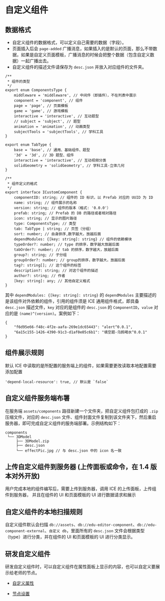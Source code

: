 # 自定义组件

## 数据格式

- 自定义组件的数据格式，可以定义自己需要的数据（字段）。
- 页面插入后会 `page-added` 广播消息，如果插入的是默认的页面，那么不带数据，如果是自定义页面模板，广播消息的时候会把整个数据（包含自定义数据）一起广播出去。
- 自定义组件的描述文件请保存为 `desc.json` 并放入对应组件的文件夹。

```
/**
 * 组件的类型
 */
export enum ComponentsType {
    middleware = 'middleware', // 中间件（即插件），不在列表中展示
    component = 'component', // 组件
    page = 'page', // 页面模板
    game = 'game', // 游戏模板
    interactive = 'interactive', // 互动题型
    // subject = 'subject', // 题型
    animation = 'animation', // 动画类型
    subjectTools = 'subjectTools', // 学科工具
}

export enum TabType {
    base = 'base', // 通用、基础组件、题型
    '3d' = '3d', // 3D 题型、组件
    interactive = 'interactive', // 互动视频分类
    solidGeometry = 'solidGeometry', // 学科工具-立体几何
}

/**
 * 组件定义的格式
 */
export interface ICustomComponent {
    componentID: string; // 组件的 ID 标识，以 Prefab 对应的 UUID 为 ID
    name: string; // 组件展示的名称
    version: string; // 组件的版本（格式: '0.0.0'）
    prefab: string; // Prefab 的 DB 的路径或者相对路径
    icon: string; // 显示的图片路径
    type: ComponentsType; // 类型
    tab: TabType | string; // 页签（分组）
    sort: number; // 自身排序,数字越大，放越后面
    dependModules: {[key: string]: string} // 组件的依赖模块
    typeOrder?: number; // type 的排序，数字越大放越后面
    tabOrder?: number; // tab 的排序，数字越大，放越后面
    group?: string; // 子分组
    groupOrder?: number; // group的排序，数字越大，放越后面
    tag?: string[]; // 这个组件的标签
    description?: string; // 对这个组件的描述
    author?: string; // 作者
    [key: string]: any; // 其他自定义格式
}
```

其中 `dependModules: {[key: string]: string}` 的 `dependModules` 主要描述的是该组件对外依赖的组件，引用的组件须是 ICE 通用组件格式，即具备 `desc.json` 描述文件，`key` 对应的是组件的 `desc.json` 的 `ComponentID`，`value` 对应的是 `(name)^(version)`。案例如下：

```
{
    "f6d95e66-f48c-4f2e-aafa-269e1dc65443": "alert^0.0.1",
    "6a15c155-1426-4390-91c3-d1af0e05c6b1": "填空题-乌鸦喝水^0.0.1"
}
```

## 组件展示规则

默认 ICE 中读取的是所配置的服务端上的组件，如果需要更改读取本地配置需要添加配置

```
'depend-local-resource': true, // 默认是 `false`
```

## 自定义组件服务端布署

在服务端 `assets/components` 路径新建一个文件夹，把自定义组件包打成的 `.zip` 压缩文件，对应的 `desc.json` 文件、组件封面文件复制到该文件夹下，然后重启服务器，即可完成自定义组件的服务端部署。示例结构如下：

```
components
 └── 3DModel
     ├── 3DModel.zip
     ├── desc.json
     └── effectPic.jpg // 与 desc.json 中的 icon 名一致

```

## 上传自定义组件到服务器 (上传面板或命令，在 1.4 版本对外开放)

用户完成本地的组件编写后，需要上传到服务器，调用 ICE 的上传面板，上传组件到服务器， 并且在组件的 UI 和页面模板的 UI 进行数据请求和展示

## 自定义组件的本地扫描规则

自定义组件默认会扫描 `db://assets`、`db://edu-editor-component`、`db://edu-component-external`、`自定义 db`，里面所有的 `desc.json` 文件会根据类型（type）进行分类，并在组件的 UI 和页面模板的 UI 进行分类显示。

## 研发自定义组件

研发自定义组件时，可以自定义组件在属性面板上显示的内容，也可以自定义要展示给老师的节点。

- [自定义属性](develop-properties/index.md)

- [节点设置](node-setting/index.md)
